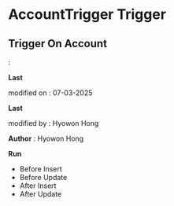 # AccountTrigger Trigger

## Trigger On Account

:

**Last** 

modified on  : 07-03-2025

**Last** 

modified by  : Hyowon Hong

**Author** : Hyowon Hong

**Run**
* Before Insert
* Before Update
* After Insert
* After Update